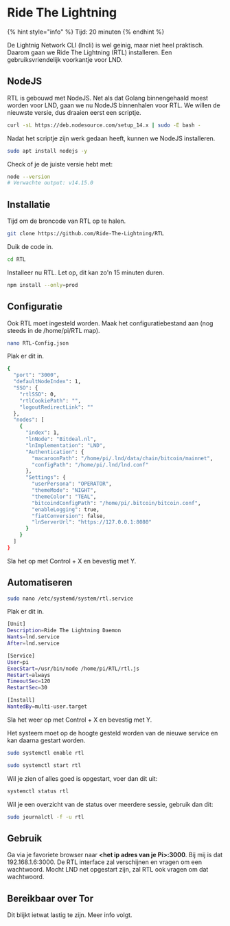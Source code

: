 # Ride The Lightning

{% hint style="info" %}
Tijd: 20 minuten
{% endhint %}

De Lightnig Network CLI \(lncli\) is wel geinig, maar niet heel praktisch. Daarom gaan we Ride The Lightning \(RTL\) installeren. Een gebruiksvriendelijk voorkantje voor LND.

## NodeJS

RTL is gebouwd met NodeJS. Net als dat Golang binnengehaald moest worden voor LND, gaan we nu NodeJS binnenhalen voor RTL. We willen de nieuwste versie, dus draaien eerst een scriptje.

```bash
curl -sL https://deb.nodesource.com/setup_14.x | sudo -E bash -
```

Nadat het scriptje zijn werk gedaan heeft, kunnen we NodeJS installeren.

```bash
sudo apt install nodejs -y
```

Check of je de juiste versie hebt met:

```bash
node --version
# Verwachte output: v14.15.0
```

## Installatie

Tijd om de broncode van RTL op te halen.

```bash
git clone https://github.com/Ride-The-Lightning/RTL
```

Duik de code in.

```bash
cd RTL
```

Installeer nu RTL. Let op, dit kan zo'n 15 minuten duren.

```bash
npm install --only=prod
```

## Configuratie

Ook RTL moet ingesteld worden. Maak het configuratiebestand aan \(nog steeds in de /home/pi/RTL map\).

```bash
nano RTL-Config.json
```

Plak er dit in.

```bash
{
  "port": "3000",
  "defaultNodeIndex": 1,
  "SSO": {
    "rtlSSO": 0,
    "rtlCookiePath": "",
    "logoutRedirectLink": ""
  },
  "nodes": [
    {
      "index": 1,
      "lnNode": "Bitdeal.nl",
      "lnImplementation": "LND",
      "Authentication": {
        "macaroonPath": "/home/pi/.lnd/data/chain/bitcoin/mainnet",
        "configPath": "/home/pi/.lnd/lnd.conf"
      },
      "Settings": {
        "userPersona": "OPERATOR",
        "themeMode": "NIGHT",
        "themeColor": "TEAL",
        "bitcoindConfigPath": "/home/pi/.bitcoin/bitcoin.conf",
        "enableLogging": true,
        "fiatConversion": false,
        "lnServerUrl": "https://127.0.0.1:8080"
      }
    }
  ]
}
```

Sla het op met Control + X en bevestig met Y.

## Automatiseren

```bash
sudo nano /etc/systemd/system/rtl.service
```

Plak er dit in.

```bash
[Unit]
Description=Ride The Lightning Daemon
Wants=lnd.service
After=lnd.service

[Service]
User=pi
ExecStart=/usr/bin/node /home/pi/RTL/rtl.js
Restart=always
TimeoutSec=120
RestartSec=30

[Install]
WantedBy=multi-user.target
```

Sla het weer op met Control + X en bevestig met Y.

Het systeem moet op de hoogte gesteld worden van de nieuwe service en kan daarna gestart worden.

```bash
sudo systemctl enable rtl
```

```bash
sudo systemctl start rtl
```

Wil je zien of alles goed is opgestart, voer dan dit uit:

```bash
systemctl status rtl
```

Wil je een overzicht van de status over meerdere sessie, gebruik dan dit:

```bash
sudo journalctl -f -u rtl
```

## Gebruik

Ga via je favoriete browser naar **&lt;het ip adres van je Pi&gt;:3000**. Bij mij is dat 192.168.1.6:3000. De RTL interface zal verschijnen en vragen om een wachtwoord. Mocht LND net opgestart zijn, zal RTL ook vragen om dat wachtwoord.

## Bereikbaar over Tor

Dit blijkt ietwat lastig te zijn. Meer info volgt.

